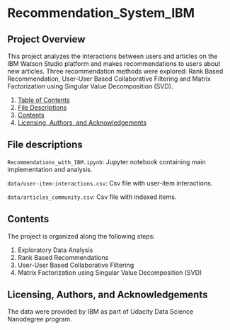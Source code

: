 # Recommendation_System_IBM

## Project Overview
This project analyzes the interactions between users and articles on the IBM Watson Studio platform and makes recommendations to users about new articles. Three recommendation methods were explored: Rank Based Recommendation, User-User Based Collaborative Filtering and Matrix Factorization using Singular Value Decomposition (SVD).

1. [Table of Contents](#Table_of_Contents)
2. [File Descriptions](#File_Descriptions)
3. [Contents](#Contents)
4. [Licensing, Authors, and Acknowledgements](#Licensing,_Authors,_and_Acknowledgements)

## File descriptions
`Recommendations_with_IBM.ipynb`: Jupyter notebook containing main implementation and analysis.

`data/user-item-interactions.csv`: Csv file with user-item interactions.

`data/articles_community.csv`: Csv file with indexed items.

## Contents
The project is organized along the following steps:

1. Exploratory Data Analysis
2. Rank Based Recommendations
3. User-User Based Collaborative Filtering
4. Matrix Factorization using Singular Value Decomposition (SVD)

## Licensing, Authors, and Acknowledgements
The data were provided by IBM as part of Udacity Data Science Nanodegree program. 
